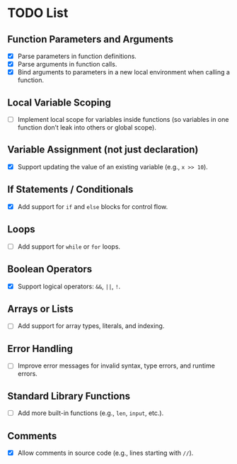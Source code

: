 # TODO List

## Function Parameters and Arguments
- [x] Parse parameters in function definitions.
- [x] Parse arguments in function calls.
- [x] Bind arguments to parameters in a new local environment when calling a function.

## Local Variable Scoping
- [ ] Implement local scope for variables inside functions (so variables in one function don’t leak into others or global scope).

## Variable Assignment (not just declaration)
- [x] Support updating the value of an existing variable (e.g., `x >> 10`).

## If Statements / Conditionals
- [x] Add support for `if` and `else` blocks for control flow.

## Loops
- [ ] Add support for `while` or `for` loops.

## Boolean Operators
- [x] Support logical operators: `&&`, `||`, `!`.

## Arrays or Lists
- [ ] Add support for array types, literals, and indexing.

## Error Handling
- [ ] Improve error messages for invalid syntax, type errors, and runtime errors.

## Standard Library Functions
- [ ] Add more built-in functions (e.g., `len`, `input`, etc.).

## Comments
- [x] Allow comments in source code (e.g., lines starting with `//`).